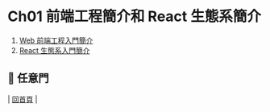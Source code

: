 # Ch01 前端工程簡介和 React 生態系簡介

1. [Web 前端工程入門簡介](https://github.com/kdchang/reactjs101/blob/master/Ch01/front-end-introduction.md)
2. [React 生態系入門簡介](https://github.com/kdchang/reactjs101/blob/master/Ch01/react-ecosystem-introduction.md)

## :door: 任意門
| [回首頁](https://github.com/kdchang/reactjs101) |